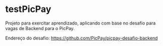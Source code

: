 # testPicPay
Projeto para exercitar aprendizado, aplicando com base no desafio para vagas de Backend para o PicPay.

Endereço do desafio: https://github.com/PicPay/picpay-desafio-backend
